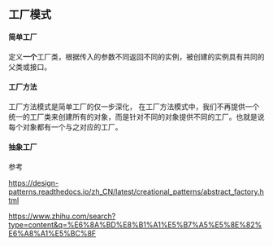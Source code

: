 ## 工厂模式

#### 简单工厂

定义**一个**工厂类，根据传入的参数不同返回不同的实例，被创建的实例具有共同的父类或接口。





#### 工厂方法

工厂方法模式是简单工厂的仅一步深化， 在工厂方法模式中，我们不再提供一个统一的工厂类来创建所有的对象，而是针对不同的对象提供不同的工厂。也就是说每个对象都有一个与之对应的工厂。



#### 抽象工厂

























参考

https://design-patterns.readthedocs.io/zh_CN/latest/creational_patterns/abstract_factory.html

https://www.zhihu.com/search?type=content&q=%E6%8A%BD%E8%B1%A1%E5%B7%A5%E5%8E%82%E6%A8%A1%E5%BC%8F